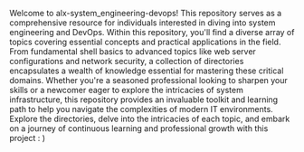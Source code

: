 Welcome to alx-system_engineering-devops! 
This repository serves as a comprehensive resource for individuals interested in diving into system engineering and DevOps. 
Within this repository, you'll find a diverse array of topics covering essential concepts and practical applications in the field. 
From fundamental shell basics to advanced topics like web server configurations and network security, a collection of directories encapsulates a wealth of knowledge essential for mastering these critical domains. 
Whether you're a seasoned professional looking to sharpen your skills or a newcomer eager to explore the intricacies of system infrastructure, this repository provides an invaluable toolkit and learning path to help you navigate the complexities of modern IT environments. 
Explore the directories, delve into the intricacies of each topic, and embark on a journey of continuous learning and professional growth with this project : )
